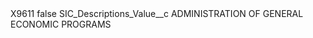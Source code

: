 <?xml version="1.0" encoding="UTF-8"?>
<CustomMetadata xmlns="http://soap.sforce.com/2006/04/metadata" xmlns:xsi="http://www.w3.org/2001/XMLSchema-instance" xmlns:xsd="http://www.w3.org/2001/XMLSchema">
    <label>X9611</label>
    <protected>false</protected>
    <values>
        <field>SIC_Descriptions_Value__c</field>
        <value xsi:type="xsd:string">ADMINISTRATION OF GENERAL ECONOMIC PROGRAMS</value>
    </values>
</CustomMetadata>
